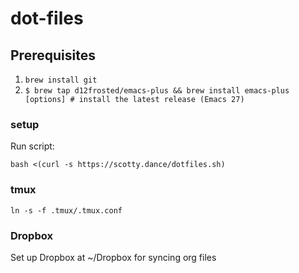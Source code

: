 # dot-files

## Prerequisites
1. ``brew install git``
2. ``$ brew tap d12frosted/emacs-plus && brew install emacs-plus    [options] # install the latest release (Emacs 27)``

### setup
Run script:

``bash <(curl -s https://scotty.dance/dotfiles.sh)``

### tmux
`ln -s -f .tmux/.tmux.conf`

### Dropbox
Set up Dropbox at ~/Dropbox for syncing org files

